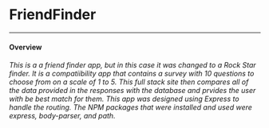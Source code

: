 # FriendFinder

--------------------------------

#### Overview

###### This is a a friend finder app, but in this case it was changed to a Rock Star finder. It is a compatiibility app that contains a survey with 10 questions to choose from on a scale of 1 to 5. This full stack site then compares all of the data provided in the responses with the database and prvides the user with be best match for them. This app was designed using Express to handle the routing. The NPM packages that were installed and used were express, body-parser, and path.
